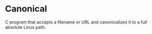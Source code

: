 # Canonical
C program that accepts a filename or URL and canonicalizes it to a full absolute Linux path.
